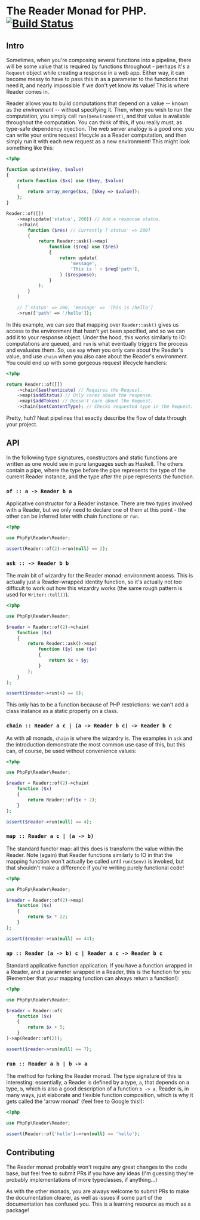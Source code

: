# The Reader Monad for PHP. [![Build Status](https://travis-ci.org/php-fp/php-fp-reader.svg?branch=master)](https://travis-ci.org/php-fp/php-fp-reader)

## Intro

Sometimes, when you're composing several functions into a pipeline, there will be some value that is required by functions throughout - perhaps it's a `Request` object while creating a response in a web app. Either way, it can become messy to have to pass this in as a parameter to the functions that need it, and nearly impossible if we don't yet know its value! This is where Reader comes in.

Reader allows you to build computations that depend on a value -- known as the _environment_ -- without specifying it. Then, when you wish to run the computation, you simply call `run($environment)`, and that value is available throughout the computation. You can think of this, if you really must, as type-safe dependency injection. The web server analogy is a good one: you can write your entire request lifecycle as a Reader computation, and then simply run it with each new request as a new environment! This might look something like this:

```php
<?php

function update($key, $value)
{
    return function ($xs) use ($key, $value)
    {
        return array_merge($xs, [$key => $value]);
    };
}

Reader::of([])
    ->map(update('status', 200)) // Add a response status.
    ->chain(
        function ($res) // Currently ['status' => 200]
        {
            return Reader::ask()->map(
                function ($req) use ($res)
                {
                    return update(
                        'message',
                        'This is ' + $req['path'],
                    ) ($response);
                }
            );
        }
    )

    // ['status' => 200, 'message' => 'This is /hello']
    ->run(['path' => '/hello']);
```

In this example, we can see that mapping over `Reader::ask()` gives us access to the environment that hasn't yet been specified, and so we can add it to your response object. Under the hood, this works similarly to IO: computations are queued, and `run` is what eventually triggers the process and evaluates them. So, use `map` when you only care about the Reader's value, and use `chain` when you also care about the Reader's environment. You could end up with some gorgeous request lifecycle handlers:

```php
<?php

return Reader::of([])
    ->chain($authenticate) // Requires the Request.
    ->map($addStatus) // Only cares about the response.
    ->map($addToken) // Doesn't care about the Request.
    ->chain($setContentType); // Checks requested type in the Request.
```

Pretty, huh? Neat pipelines that exactly describe the flow of data through your project.

## API

In the following type signatures, constructors and static functions are written as one would see in pure languages such as Haskell. The others contain a pipe, where the type before the pipe represents the type of the current Reader instance, and the type after the pipe represents the function.

### `of :: a -> Reader b a`

Applicative constructor for a Reader instance. There are two types involved with a Reader, but we only need to declare one of them at this point - the other can be inferred later with chain functions or `run`.

```php
<?php

use PhpFp\Reader\Reader;

assert(Reader::of(2)->run(null) == 2);
```

### `ask :: -> Reader b b`

The main bit of wizardry for the Reader monad: environment access. This is actually just a Reader-wrapped identity function, so it's actually not too difficult to work out how this wizardry works (the same rough pattern is used for `Writer::tell()`).

```php
<?php

use PhpFp\Reader\Reader;

$reader = Reader::of(2)->chain(
    function ($x)
    {
        return Reader::ask()->map(
            function ($y) use ($x)
            {
                return $x + $y;
            }
        );
    }
);

assert($reader->run(4) == 6);
```

This only has to be a function because of PHP restrictions: we can't add a class instance as a static property on a class.

### `chain :: Reader a c | (a -> Reader b c) -> Reader b c`

As with all monads, `chain` is where the wizardry is. The examples in `ask` and the introduction demonstrate the most common use case of this, but this can, of course, be used without convenience values:

```php
<?php

use PhpFp\Reader\Reader;

$reader = Reader::of(2)->chain(
    function ($x)
    {
        return Reader::of($x + 2);
    }
);

assert($reader->run(null) == 4);
```

### `map :: Reader a c | (a -> b)`

The standard functor map: all this does is transform the value within the Reader. Note (again) that Reader functions similarly to IO in that the mapping function won't actually be called until `run($env)` is invoked, but that shouldn't make a difference if you're writing purely functional code!

```php
<?php

use PhpFp\Reader\Reader;

$reader = Reader::of(2)->map(
    function ($x)
    {
        return $x * 22;
    }
);

assert($reader->run(null) == 44);
```

### `ap :: Reader (a -> b) c | Reader a c -> Reader b c`

Standard applicative function application. If you have a function wrapped in a Reader, and a parameter wrapped in a Reader, this is the function for you (Remember that your mapping function can always return a function!):

```php
<?php

use PhpFp\Reader\Reader;

$reader = Reader::of(
    function ($x)
    {
        return $x + 5;
    }
)->ap(Reader::of(2));

assert($reader->run(null) == 7);
```

### `run :: Reader a b | b -> a`

The method for forking the Reader monad. The type signature of this is interesting: essentially, a Reader is defined by a type, `a`, that depends on a type, `b`, which is also a good description of a function `b -> a`. Reader is, in many ways, just elaborate and flexible function composition, which is why it gets called the 'arrow monad' (feel free to Google this!):

```php
<?php

use PhpFp\Reader\Reader;

assert(Reader::of('hello')->run(null) == 'hello');
```

## Contributing

The Reader monad probably won't require any great changes to the code base, but feel free to submit PRs if you have any ideas (I'm guessing they're probably implementations of more typeclasses, if anything...)

As with the other monads, you are always welcome to submit PRs to make the documentation clearer, as well as issues if some part of the documentation has confused you. This is a learning resource as much as a package!
